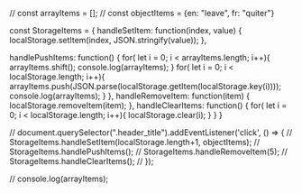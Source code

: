 // const arrayItems = [];
// const objectItems = {en: "leave", fr: "quiter"}

const StorageItems = {
  handleSetItem: function(index, value) {
    localStorage.setItem(index, JSON.stringify(value));
  },

  handlePushItems: function() {
    for( let i = 0; i < arrayItems.length; i++){
      arrayItems.shift();
      console.log(arrayItems);
    }
    for( let i = 0; i < localStorage.length; i++){
      arrayItems.push(JSON.parse(localStorage.getItem(localStorage.key(i))));
      console.log(arrayItems);
    }
  },
  handleRemoveItem: function(item) {
    localStorage.removeItem(item);
  },
  handleClearItems: function() {
    for( let i = 0; i < localStorage.length; i++){
      localStorage.clear(i);
    }
  }
}

// document.querySelector(".header_title").addEventListener('click', () => {
//   StorageItems.handleSetItem(localStorage.length+1, objectItems);
//   StorageItems.handlePushItems();
//   StorageItems.handleRemoveItem(5);
//   StorageItems.handleClearItems();
// });

// console.log(arrayItems);